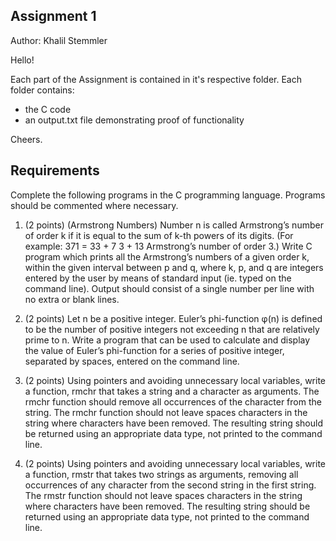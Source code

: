 ## Assignment 1
Author: Khalil Stemmler

Hello!

Each part of the Assignment is contained in it's respective folder. Each folder contains:
- the C code
- an output.txt file demonstrating proof of functionality

Cheers.

## Requirements
Complete the following programs in the C programming language. Programs should be commented where necessary.

1. (2 points) (Armstrong Numbers) Number n is called Armstrong’s number of order k if  it is equal to the sum of k-th powers of its digits. 
(For example: 371 = 33 + 7 3  + 13 Armstrong’s number of order 3.) 
Write C program which prints all the Armstrong’s numbers of a given order k, within the given interval between p and q, where k, p, and q are integers entered by the user by means of standard input (ie. typed on the command line). Output should consist of a single number per line with no extra or blank lines.

2. (2 points) Let n be a positive integer. Euler’s phi-function φ(n) is defined to be the number of positive integers not exceeding n that are relatively prime to n. 
Write a program that can be used to calculate and display the value of Euler’s phi-function for a series of positive integer, separated by spaces, entered on the command line.

3. (2 points) Using pointers and avoiding unnecessary local variables, write a function, rmchr that takes a string and a character as arguments. The rmchr function should remove all occurrences of the character from the string. The rmchr function should not leave spaces characters in the string where characters have been removed. The resulting string should be returned using an appropriate data type, not printed to the command line.

4. (2 points) Using pointers and avoiding unnecessary local variables, write a function, rmstr that takes two strings as arguments, removing all occurrences of any character from the second string in the first string. The rmstr function should not leave spaces characters in the string where characters have been removed. The resulting string should be returned using an appropriate data type, not printed to the command line.
